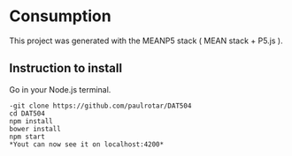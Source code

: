 # Consumption

This project was generated with the MEANP5 stack ( MEAN stack + P5.js ).

## Instruction to install

Go in your Node.js terminal.

```
-git clone https://github.com/paulrotar/DAT504 
cd DAT504
npm install
bower install
npm start
*Yout can now see it on localhost:4200* 

```
